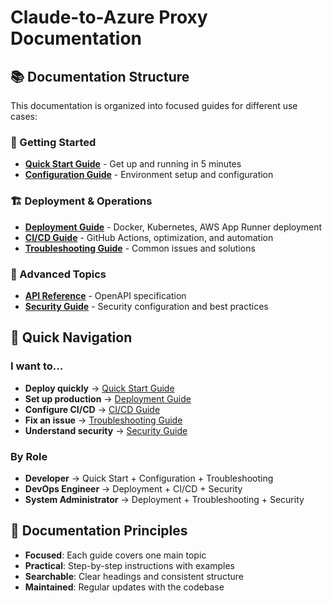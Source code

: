 # Claude-to-Azure Proxy Documentation

## 📚 Documentation Structure

This documentation is organized into focused guides for different use cases:

### 🚀 Getting Started
- **[Quick Start Guide](./QUICK_START.md)** - Get up and running in 5 minutes
- **[Configuration Guide](./CONFIGURATION.md)** - Environment setup and configuration

### 🏗️ Deployment & Operations  
- **[Deployment Guide](./DEPLOYMENT.md)** - Docker, Kubernetes, AWS App Runner deployment
- **[CI/CD Guide](./CICD.md)** - GitHub Actions, optimization, and automation
- **[Troubleshooting Guide](./TROUBLESHOOTING.md)** - Common issues and solutions

### 🔧 Advanced Topics
- **[API Reference](./api-specification.yaml)** - OpenAPI specification
- **[Security Guide](./SECURITY.md)** - Security configuration and best practices

## 🎯 Quick Navigation

### I want to...
- **Deploy quickly** → [Quick Start Guide](./QUICK_START.md)
- **Set up production** → [Deployment Guide](./DEPLOYMENT.md)  
- **Configure CI/CD** → [CI/CD Guide](./CICD.md)
- **Fix an issue** → [Troubleshooting Guide](./TROUBLESHOOTING.md)
- **Understand security** → [Security Guide](./SECURITY.md)

### By Role
- **Developer** → Quick Start + Configuration + Troubleshooting
- **DevOps Engineer** → Deployment + CI/CD + Security
- **System Administrator** → Deployment + Troubleshooting + Security

## 📖 Documentation Principles

- **Focused**: Each guide covers one main topic
- **Practical**: Step-by-step instructions with examples
- **Searchable**: Clear headings and consistent structure
- **Maintained**: Regular updates with the codebase